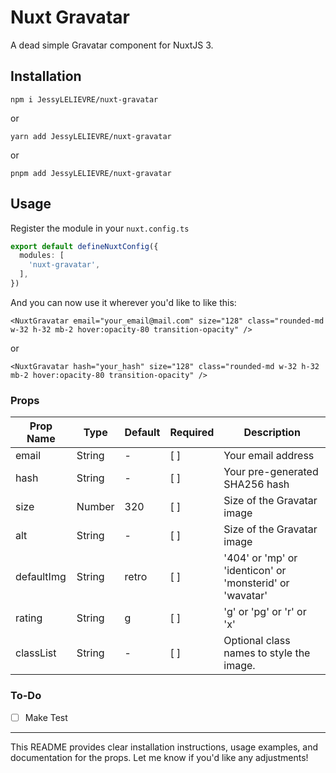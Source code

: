 # Nuxt Gravatar

A dead simple Gravatar component for NuxtJS 3.

## Installation

```none
npm i JessyLELIEVRE/nuxt-gravatar
```

or

```none
yarn add JessyLELIEVRE/nuxt-gravatar
```

or

```none
pnpm add JessyLELIEVRE/nuxt-gravatar
```

## Usage

Register the module in your `nuxt.config.ts`

```ts
export default defineNuxtConfig({
  modules: [
    'nuxt-gravatar',
  ],
})
```

And you can now use it wherever you'd like to like this:

```vue
<NuxtGravatar email="your_email@mail.com" size="128" class="rounded-md w-32 h-32 mb-2 hover:opacity-80 transition-opacity" />
```

or

```vue
<NuxtGravatar hash="your_hash" size="128" class="rounded-md w-32 h-32 mb-2 hover:opacity-80 transition-opacity" />
```

### Props

| Prop Name | Type | Default | Required | Description |
|-----------|------|---------|----------|-------------|
|email      |String| -       | [ ]       | Your email address|
|hash       |String| -       | [ ]       | Your pre-generated SHA256 hash|
|size       |Number| 320     | [ ]       | Size of the Gravatar image |
|alt        |String| -       | [ ]       | Size of the Gravatar image |
|defaultImg |String| retro   | [ ]       | '404' or 'mp' or 'identicon' or 'monsterid' or 'wavatar' |
|rating     |String| g       | [ ]       | 'g' or 'pg' or 'r' or 'x' |
|classList        |String| -       | [ ] |	Optional class names to style the image. |

### To-Do
* [ ] Make Test

---

This README provides clear installation instructions, usage examples, and documentation for the props. Let me know if you'd like any adjustments!
